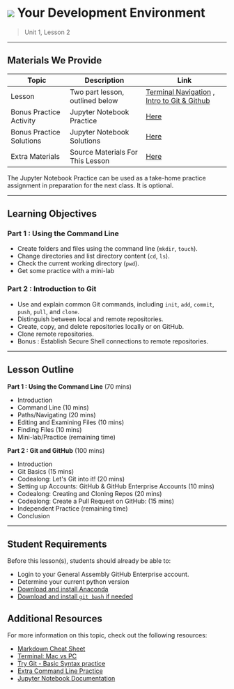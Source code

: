 # ![](https://ga-dash.s3.amazonaws.com/production/assets/logo-9f88ae6c9c3871690e33280fcf557f33.png) Your Development Environment

> Unit 1, Lesson 2

---

## Materials We Provide

| Topic | Description | Link |
| --- | --- | --- |
| Lesson | Two part lesson, outlined below | [Terminal Navigation](terminal_navigation.md) , [Intro to Git & Github](git_and_github.md) |
| Bonus Practice Activity | Jupyter Notebook Practice | [Here](./practice/ipynb_practice1.ipynb) |
| Bonus Practice Solutions | Jupyter Notebook Solutions | [Here](./practice/solution-code/ipynb_practice1-solution.ipynb) |
| Extra Materials | Source Materials For This Lesson | [Here](./extra-materials/) |

The Jupyter Notebook Practice can be used as a take-home practice assignment in preparation for the next class. It is optional.

---

## Learning Objectives

### Part 1 : Using the Command Line

- Create folders and files using the command line (`mkdir`, `touch`).
- Change directories and list directory content (`cd`, `ls`).
- Check the current working directory (`pwd`).
- Get some practice with a mini-lab

### Part 2 : Introduction to Git

- Use and explain common Git commands, including `init`, `add`, `commit`, `push`, `pull`, and `clone`.
- Distinguish between local and remote repositories.
- Create, copy, and delete repositories locally or on GitHub.
- Clone remote repositories.
- Bonus : Establish Secure Shell connections to remote repositories.

----

## Lesson Outline

**Part 1 : Using the Command Line** (70 mins)
- Introduction
- Command Line (10 mins)
- Paths/Navigating (20 mins)
- Editing and Examining Files (10 mins)
- Finding Files (10 mins)
- Mini-lab/Practice (remaining time)

**Part 2 : Git and GitHub** (100 mins)
- Introduction
- Git Basics (15 mins)
- Codealong: Let's Git into it! (20 mins)
- Setting up Accounts: GitHub & GitHub Enterprise Accounts (10 mins)
- Codealong: Creating and Cloning Repos (20 mins)
- Codealong: Create a Pull Request on GitHub: (15 mins)
- Independent Practice (remaining time)
- Conclusion

---

## Student Requirements

Before this lesson(s), students should already be able to:
- Login to your General Assembly GitHub Enterprise account.
- Determine your current python version
- [Download and install Anaconda](https://www.continuum.io/downloads)
- [Download and install `git bash` if needed](https://git-for-windows.github.io)

## Additional Resources

For more information on this topic, check out the following resources:

- [Markdown Cheat Sheet](https://github.com/adam-p/markdown-here/wiki/Markdown-Here-Cheatsheet)
- [Terminal: Mac vs PC](https://stackoverflow.com/questions/28487128/what-program-in-windows-is-equivalent-to-oss-terminal)
- [Try Git - Basic Syntax practice](https://try.github.io/levels/1/challenges/1)
- [Extra Command Line Practice](http://generalassembly.github.io/prework/cl/)
- [Jupyter Notebook Documentation](https://jupyter-notebook-beginner-guide.readthedocs.io/en/latest/)
